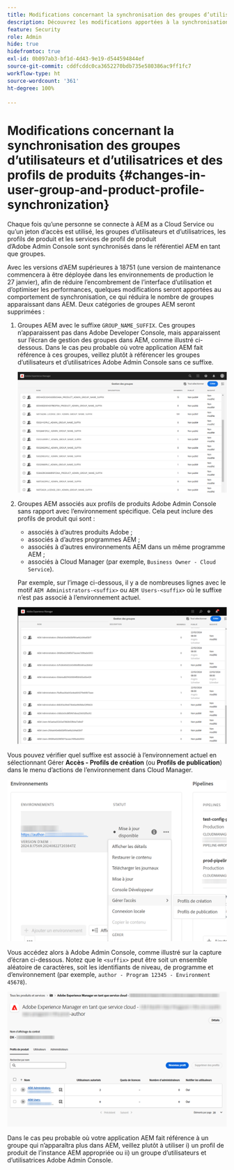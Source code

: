 ```yaml
---
title: Modifications concernant la synchronisation des groupes d’utilisateurs et d’utilisatrices et des profils de produits
description: Découvrez les modifications apportées à la synchronisation des groupes d’utilisateurs et d’utilisatrices et des profils de produits dans AEM as a Cloud Service.
feature: Security
role: Admin
hide: true
hidefromtoc: true
exl-id: 0b097ab3-bf1d-4d43-9e19-d544594844ef
source-git-commit: cddfcddc0ca3652270bdb735e580386ac9ff1fc7
workflow-type: ht
source-wordcount: '361'
ht-degree: 100%

---
```


# Modifications concernant la synchronisation des groupes d’utilisateurs et d’utilisatrices et des profils de produits {#changes-in-user-group-and-product-profile-synchronization}

Chaque fois qu’une personne se connecte à AEM as a Cloud Service ou qu’un jeton d’accès est utilisé, les groupes d’utilisateurs et d’utilisatrices, les profils de produit et les services de profil de produit d’Adobe Admin Console sont synchronisés dans le référentiel AEM en tant que groupes.

Avec les versions d’AEM supérieures à 18751 (une version de maintenance commencera à être déployée dans les environnements de production le 27 janvier), afin de réduire l’encombrement de l’interface d’utilisation et d’optimiser les performances, quelques modifications seront apportées au comportement de synchronisation, ce qui réduira le nombre de groupes apparaissant dans AEM. Deux catégories de groupes AEM seront supprimées :

1. Groupes AEM avec le suffixe `GROUP_NAME_SUFFIX`. Ces groupes n’apparaissent pas dans Adobe Developer Console, mais apparaissent sur l’écran de gestion des groupes dans AEM, comme illustré ci-dessous. Dans le cas peu probable où votre application AEM fait référence à ces groupes, veillez plutôt à référencer les groupes d’utilisateurs et d’utilisatrices Adobe Admin Console sans ce suffixe.

   ![Groupes supprimés 1](/help/security/assets/removed-groups-1.png)

1. Groupes AEM associés aux profils de produits Adobe Admin Console sans rapport avec l’environnement spécifique. Cela peut inclure des profils de produit qui sont :

   * associés à d’autres produits Adobe ;
   * associés à d’autres programmes AEM ;
   * associés à d’autres environnements AEM dans un même programme AEM ;
   * associés à Cloud Manager (par exemple, `Business Owner - Cloud Service`).

   Par exemple, sur l’image ci-dessous, il y a de nombreuses lignes avec le motif `AEM Administrators-<suffix>` ou `AEM Users-<suffix>` où le suffixe n’est pas associé à l’environnement actuel.

   ![Groupes supprimés 2](/help/security/assets/removed-groups-2.png)

Vous pouvez vérifier quel suffixe est associé à l’environnement actuel en sélectionnant Gérer **Accès - Profils de création** (ou **Profils de publication**) dans le menu d’actions de l’environnement dans Cloud Manager.

![Vérification des suffixes](/help/security/assets/suffix-check.png)

Vous accédez alors à Adobe Admin Console, comme illustré sur la capture d’écran ci-dessous. Notez que le `<suffix>` peut être soit un ensemble aléatoire de caractères, soit les identifiants de niveau, de programme et d’environnement (par exemple, `author - Program 12345 - Environment 45678`).

![Suffixes dans Admin Console](/help/security/assets/admin-console-profile-suffixes.png)

Dans le cas peu probable où votre application AEM fait référence à un groupe qui n’apparaîtra plus dans AEM, veillez plutôt à utiliser i) un profil de produit de l’instance AEM appropriée ou ii) un groupe d’utilisateurs et d’utilisatrices Adobe Admin Console.


